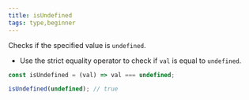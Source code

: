 ```yaml
---
title: isUndefined
tags: type,beginner
---
```


Checks if the specified value is `undefined`.

- Use the strict equality operator to check if `val` is equal to `undefined`.

```js
const isUndefined = (val) => val === undefined;
```

```js
isUndefined(undefined); // true
```
